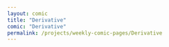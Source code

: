 ```yaml
---
layout: comic
title: "Derivative"
comic: "Derivative"
permalink: /projects/weekly-comic-pages/Derivative
---
```

